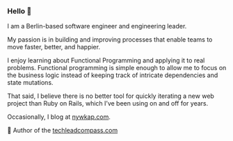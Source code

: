 ### Hello 👋

<!--
**vitaly-pushkar/vitaly-pushkar** is a ✨ _special_ ✨ repository because its `README.md` (this file) appears on your GitHub profile.

Here are some ideas to get you started:

- 🔭 I’m currently working on ...
- 🌱 I’m currently learning ...
- 👯 I’m looking to collaborate on ...
- 🤔 I’m looking for help with ...
- 💬 Ask me about ...
- 📫 How to reach me: ...
- 😄 Pronouns: ...
- ⚡ Fun fact: ...
-->

I am a Berlin-based software engineer and engineering leader.

My passion is in building and improving processes that enable teams to move faster, better, and happier.

I enjoy learning about Functional Programming and applying it to real problems. Functional programming is simple enough to allow me to focus on the business logic instead of keeping track of intricate dependencies and state mutations.

That said, I believe there is no better tool for quickly iterating a new web project than Ruby on Rails, which I’ve been using on and off for years.

Occasionally, I blog at [nywkap.com](http://nywkap.com).

🧭 Author of the [techleadcompass.com](https://techleadcompass.com)
